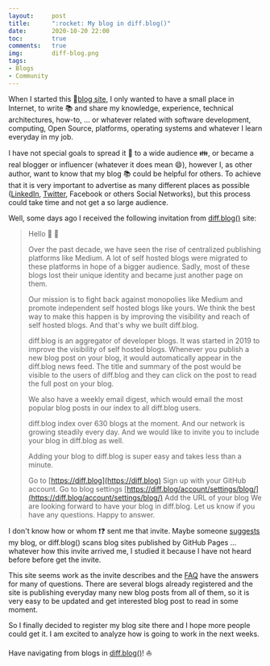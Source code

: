 ```yaml
---
layout:     post
title:      ":rocket: My blog in diff.blog()"
date:       2020-10-20 22:00
toc:        true
comments:   true
img:        diff-blog.png
tags: 
- Blogs
- Community
---
```


When I started this :tada:[blog site](/2020/09/25/welcome-to-my-blog.html), I only wanted to have a small place in Internet,
to write :books: and share my knowledge, experience, technical architectures, how-to, ... or whatever related with
software development, computing, Open Source, platforms, operating systems and whatever I learn everyday in my job.

I have not special goals to spread it :wave: to a wide audience :family:, or became a real blogger or
influencer (whatever it does mean :smile:), however I, as other author, want to know that my blog :books: could be
helpful for others. To achieve that it is very important to advertise as many different places as possible
([LinkedIn](https://www.linkedin.com/in/jromanmartin/), [Twitter](https://twitter.com/jromanmartin), Facebook or
others Social Networks), but this process could take time and not get a so large audience.

Well, some days ago I received the following invitation from [diff.blog()](https://diff.blog/) site:

> 
> Hello 👋 👋
> 
> Over the past decade, we have seen the rise of centralized publishing platforms like Medium. A lot of self hosted blogs
> were migrated to these platforms in hope of a bigger audience. Sadly, most of these blogs lost their unique
> identity and became just another page on them.
> 
> Our mission is to fight back against monopolies like Medium and promote independent self hosted blogs
> like yours. We think the best way to make this happen is by improving the visibility and reach of self
> hosted blogs. And that's why we built diff.blog.
> 
> diff.blog is an aggregator of developer blogs. It was started in 2019 to improve the visibility of
> self hosted blogs. Whenever you publish a new blog post on your blog, it would automatically appear
> in the diff.blog news feed. The title and summary of the post would be visible to the users of diff.blog and
> they can click on the post to read the full post on your blog.
> 
> We also have a weekly email digest, which would email the most popular blog posts in our index to all diff.blog users.
> 
> diff.blog index over 630 blogs at the moment. And our network is growing steadily every day. And we would
> like to invite you to include your blog in diff.blog as well.
> 
> Adding your blog to diff.blog is super easy and takes less than a minute.
> 
> Go to [https://diff.blog](https://diff.blog)
> Sign up with your GitHub account.
> Go to blog settings [https://diff.blog/account/settings/blog/](https://diff.blog/account/settings/blog/)
> Add the URL of your blog
> We are looking forward to have your blog in diff.blog. Let us know if you have any questions. Happy to answer.
> 

I don't know how or whom :exclamation::question: sent me that invite. Maybe someone [suggests](https://diff.blog/suggest/)
my blog, or diff.blog() scans blog sites published by GitHub Pages ... whatever how this invite arrived me, I studied
it because I have not heard before before get the invite. 

This site seems work as the invite describes and the [FAQ](https://diff.blog/FAQ/) have the answers for many of
questions. There are several blogs already registered and the site is publishing everyday many
new blog posts from all of them, so it is very easy to be updated and get interested blog post to read in some moment.

So I finally decided to register my blog site there and I hope more people could get it. I am excited to analyze
how is going to work in the next weeks.

Have navigating from blogs in [diff.blog()](https://diff.blog)! :sailboat:
